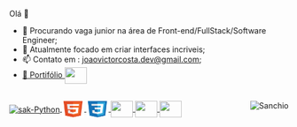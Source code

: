 Olá 👋

- 🔭 Procurando vaga junior na área de Front-end/FullStack/Software Engineer;
- 📕 Atualmente focado em criar interfaces incriveis;
- 📫 Contato em : joaovictorcosta.dev@gmail.com;
- <a href="https://portfolio-92b8b.web.app/" target="_blank">💼 Portifólio </a>
    <img align="center"  height="30" width="40" src="https://cdn.jsdelivr.net/gh/devicons/devicon/icons/linkedin/linkedin-original.svg" />
   </a>
   <br>
   <a href="https://www.linkedin.com/in/jo%C3%A3o-victor-alves-costa-14549b231/" target="_blank">

 
<div style="display: inline_block"><br>
 
   <img align="center" alt="sak-Python" height="30" width="40" src="https://cdn.jsdelivr.net/gh/devicons/devicon/icons/typescript/typescript-original.svg">
  <img align="center" alt="sak-HTML" height="30" width="40" src="https://raw.githubusercontent.com/devicons/devicon/master/icons/html5/html5-original.svg">
  <img align="center" alt="sak-CSS" height="30" width="40" src="https://raw.githubusercontent.com/devicons/devicon/master/icons/css3/css3-original.svg">
  <img align="center"  height="30" width="40" src="https://cdn.jsdelivr.net/gh/devicons/devicon/icons/angularjs/angularjs-original.svg" />
  <img align="center"  height="30" width="40" src="https://cdn.jsdelivr.net/gh/devicons/devicon/icons/dart/dart-original.svg" />
  <img align="center"  height="30" width="40" src="https://cdn.jsdelivr.net/gh/devicons/devicon/icons/flutter/flutter-plain.svg" />
  <img align="right" height="175em" alt="Sanchio" src="https://c.tenor.com/2z7NVAVjM_YAAAAd/guts-berserk.gif">
</div>


 
 
 
 <div> 
 
  
